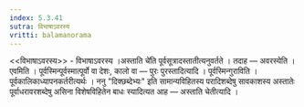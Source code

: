 ```yaml
---
index: 5.3.41
sutra: विभाषाऽवरस्य
vritti: balamanorama
---
```


<<विभाषाऽवरस्य>> - विभाषाऽवरस्य ।अस्ताति चे॑ति पूर्वसूत्रादस्तातीत्यनुवर्तते । तदाह — अवरस्येति । एवमिति । पूर्वस्मिन्पूर्वस्मात्पूर्वो वा देशः, कालो वा — पुरः पुरस्तादित्यादि । पूर्वस्मिन्गुराविति । पूर्वकालिकाध्यापनकर्तरीत्यर्थः । ननु "दिक्छब्देभ्यः" इति सामान्यविहितस्य परादिशब्देषु सावकाशस्य अस्तातेः पूर्वाधरावरशब्देषु असिना विशेषविहितेन बाधः स्यादित्यत आह — अस्ताति चेतीत्यादि ।